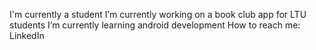 I'm currently a student 
I’m currently working on a book club app for LTU students
I’m currently learning android development
How to reach me: LinkedIn

